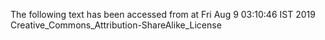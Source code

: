 The following text has been accessed from at Fri Aug 9 03:10:46 IST 2019
Creative_Commons_Attribution-ShareAlike_License
